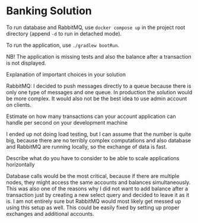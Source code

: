# Banking Solution #

To run database and RabbitMQ, use `docker compose up` in the project root directory (append `-d` to run in detached mode).

To run the application, use `./gradlew bootRun`.

NB! The application is missing tests and also the balance after a transaction is not displayed.

Explanation of important choices in your solution

RabbitMQ: I decided to push messages directly to a queue because there is only one type of messages and one queue. In production the solution would be more complex. It would also not be the best idea to use admin account on clients.

Estimate on how many transactions can your account application can handle per second on your development machine

I ended up not doing load testing, but I can assume that the number is quite big, because there are no terribly complex computations and also database and RabbitMQ are running locally, so the exchange of data is fast.

Describe what do you have to consider to be able to scale applications horizontally

Database calls would be the most critical, because if there are multiple nodes, they might access the same accounts and balances simultaneously. This was also one of the reasons why I did not want to add balance after a transaction just by creating a new select query and decided to leave it as it is. I am not entirely sure but RabbitMQ would most likely get messed up using this setup as well. This could be easily fixed by setting up proper exchanges and additional accounts.

